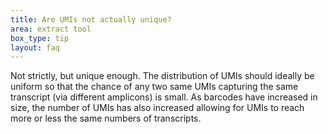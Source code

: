 ```yaml
---
title: Are UMIs not actually unique?
area: extract tool
box_type: tip
layout: faq
---
```


Not strictly, but unique enough. The distribution of UMIs should ideally be uniform so that the chance of any two same UMIs capturing the same transcript (via different amplicons) is small. As barcodes have increased in size, the number of UMIs has also increased allowing for UMIs to reach more or less the same numbers of transcripts.
